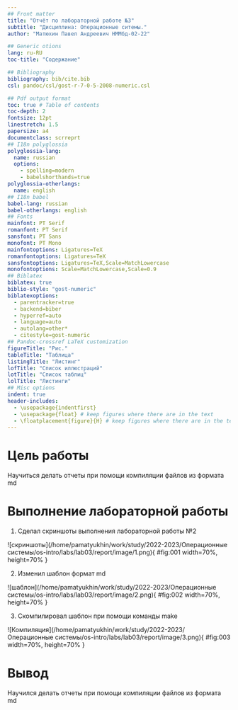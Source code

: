 ```yaml
---
## Front matter
title: "Отчёт по лабораторной работе №3"
subtitle: "Дисциплина: Операционные ситемы."
author: "Матюхин Павел Андреевич НММбд-02-22"

## Generic otions
lang: ru-RU
toc-title: "Содержание"

## Bibliography
bibliography: bib/cite.bib
csl: pandoc/csl/gost-r-7-0-5-2008-numeric.csl

## Pdf output format
toc: true # Table of contents
toc-depth: 2
fontsize: 12pt
linestretch: 1.5
papersize: a4
documentclass: scrreprt
## I18n polyglossia
polyglossia-lang:
  name: russian
  options:
	- spelling=modern
	- babelshorthands=true
polyglossia-otherlangs:
  name: english
## I18n babel
babel-lang: russian
babel-otherlangs: english
## Fonts
mainfont: PT Serif
romanfont: PT Serif
sansfont: PT Sans
monofont: PT Mono
mainfontoptions: Ligatures=TeX
romanfontoptions: Ligatures=TeX
sansfontoptions: Ligatures=TeX,Scale=MatchLowercase
monofontoptions: Scale=MatchLowercase,Scale=0.9
## Biblatex
biblatex: true
biblio-style: "gost-numeric"
biblatexoptions:
  - parentracker=true
  - backend=biber
  - hyperref=auto
  - language=auto
  - autolang=other*
  - citestyle=gost-numeric
## Pandoc-crossref LaTeX customization
figureTitle: "Рис."
tableTitle: "Таблица"
listingTitle: "Листинг"
lofTitle: "Список иллюстраций"
lotTitle: "Список таблиц"
lolTitle: "Листинги"
## Misc options
indent: true
header-includes:
  - \usepackage{indentfirst}
  - \usepackage{float} # keep figures where there are in the text
  - \floatplacement{figure}{H} # keep figures where there are in the text
---
```


# Цель работы


   Научиться делать отчеты при помощи компиляции файлов из формата md


# Выполнение лабораторной работы


1. Сделал скриншоты выполнения лабораторной работы №2

![скриншоты](/home/pamatyukhin/work/study/2022-2023/Операционные системы/os-intro/labs/lab03/report/image/1.png){ #fig:001 width=70%, height=70% }

2. Изменил шаблон формат md

![шаблон](/home/pamatyukhin/work/study/2022-2023/Операционные системы/os-intro/labs/lab03/report/image/2.png){ #fig:002 width=70%, height=70% }

3. Скомпилировал шаблон при помощи команды make

![Компиляция](/home/pamatyukhin/work/study/2022-2023/Операционные системы/os-intro/labs/lab03/report/image/3.png){ #fig:003 width=70%, height=70% }


# Вывод
   Научился делать отчеты при помощи компиляции файлов из формата md

